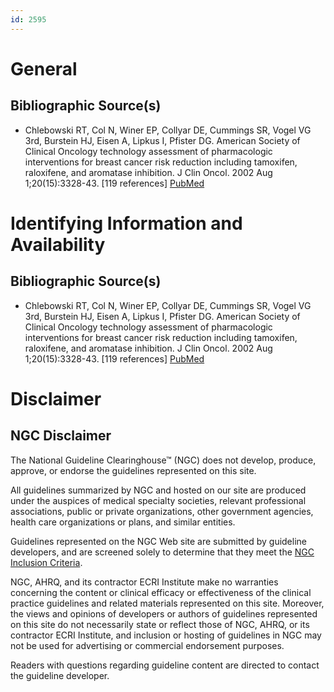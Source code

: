 ```yaml
---
id: 2595
---
```


# General

## Bibliographic Source(s)

- Chlebowski RT, Col N, Winer EP, Collyar DE, Cummings SR, Vogel VG 3rd, Burstein HJ, Eisen A, Lipkus I, Pfister DG. American Society of Clinical Oncology technology assessment of pharmacologic interventions for breast cancer risk reduction including tamoxifen, raloxifene, and aromatase inhibition. J Clin Oncol. 2002 Aug 1;20(15):3328-43. [119 references] [ PubMed ](http://www.ncbi.nlm.nih.gov/entrez/query.fcgi?cmd=Retrieve&db=pubmed&dopt=Abstract&list_uids=12149307)

# Identifying Information and Availability

## Bibliographic Source(s)

- Chlebowski RT, Col N, Winer EP, Collyar DE, Cummings SR, Vogel VG 3rd, Burstein HJ, Eisen A, Lipkus I, Pfister DG. American Society of Clinical Oncology technology assessment of pharmacologic interventions for breast cancer risk reduction including tamoxifen, raloxifene, and aromatase inhibition. J Clin Oncol. 2002 Aug 1;20(15):3328-43. [119 references] [ PubMed ](http://www.ncbi.nlm.nih.gov/entrez/query.fcgi?cmd=Retrieve&db=pubmed&dopt=Abstract&list_uids=12149307)

# Disclaimer

## NGC Disclaimer

The National Guideline Clearinghouse™ (NGC) does not develop, produce, approve, or endorse the guidelines represented on this site.

All guidelines summarized by NGC and hosted on our site are produced under the auspices of medical specialty societies, relevant professional associations, public or private organizations, other government agencies, health care organizations or plans, and similar entities.

Guidelines represented on the NGC Web site are submitted by guideline developers, and are screened solely to determine that they meet the [NGC Inclusion Criteria](/help-and-about/summaries/inclusion-criteria).

NGC, AHRQ, and its contractor ECRI Institute make no warranties concerning the content or clinical efficacy or effectiveness of the clinical practice guidelines and related materials represented on this site. Moreover, the views and opinions of developers or authors of guidelines represented on this site do not necessarily state or reflect those of NGC, AHRQ, or its contractor ECRI Institute, and inclusion or hosting of guidelines in NGC may not be used for advertising or commercial endorsement purposes.

Readers with questions regarding guideline content are directed to contact the guideline developer.


